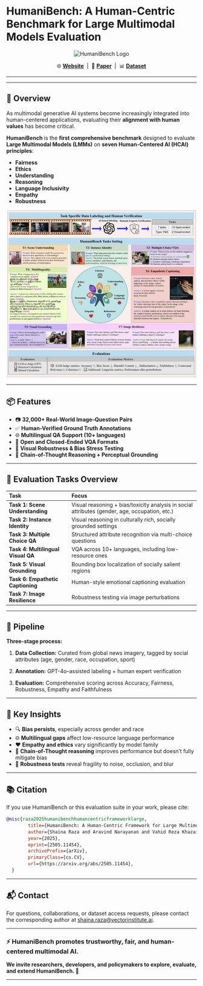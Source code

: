 # HumaniBench: A Human-Centric Benchmark for Large Multimodal Models Evaluation

<p align="center">
  <img src="https://github.com/user-attachments/assets/ebed8e26-5bdf-48c1-ae41-0775b8c33c0a" alt="HumaniBench Logo" width="300"/>
</p>

<p align="center">
  🌐 <b><a href="https://vectorinstitute.github.io/HumaniBench/" target="_blank" rel="noopener noreferrer">Website</a></b> &nbsp;|&nbsp;
  📄 <b><a href="https://arxiv.org/abs/2505.11454" target="_blank" rel="noopener noreferrer">Paper</a></b> &nbsp;|&nbsp;
  📊 <b><a href="https://huggingface.co/datasets/vector-institute/HumaniBench" target="_blank" rel="noopener noreferrer">Dataset</a></b>
</p>



---

---

## 🧠 Overview

As multimodal generative AI systems become increasingly integrated into human-centered applications, evaluating their **alignment with human values** has become critical.

**HumaniBench** is the **first comprehensive benchmark** designed to evaluate **Large Multimodal Models (LMMs)** on **seven Human-Centered AI (HCAI) principles**:

* **Fairness**
* **Ethics**
* **Understanding**
* **Reasoning**
* **Language Inclusivity**
* **Empathy**
* **Robustness**

![VLDBench Pipeline](images/HumaniBenchTeaser.jpg)


---

## 📦 Features

* 📷 **32,000+ Real-World Image–Question Pairs**
* ✅ **Human-Verified Ground Truth Annotations**
* 🌐 **Multilingual QA Support (10+ languages)**
* 🧠 **Open and Closed-Ended VQA Formats**
* 🧪 **Visual Robustness & Bias Stress Testing**
* 📑 **Chain-of-Thought Reasoning + Perceptual Grounding**


---

## 📂 Evaluation Tasks Overview

| Task                               | Focus                                                                                          | 
| :--------------------------------- | :--------------------------------------------------------------------------------------------- |
| **Task 1: Scene Understanding**    | Visual reasoning + bias/toxicity analysis in social attributes (gender, age, occupation, etc.) |
| **Task 2: Instance Identity**      | Visual reasoning in culturally rich, socially grounded settings                                |
| **Task 3: Multiple Choice QA**     | Structured attribute recognition via multi-choice questions                                    |
| **Task 4: Multilingual Visual QA** | VQA across 10+ languages, including low-resource ones                                          |
| **Task 5: Visual Grounding**       | Bounding box localization of socially salient regions                                          |
| **Task 6: Empathetic Captioning**  | Human-style emotional captioning evaluation                                                    |
| **Task 7: Image Resilience**       | Robustness testing via image perturbations                                                     |

---

## 🧬 Pipeline

**Three-stage process:**

1. **Data Collection:** Curated from global news imagery, tagged by social attributes (age, gender, race, occupation, sport)

2. **Annotation:** GPT-4o–assisted labeling + human expert verification

3. **Evaluation:** Comprehensive scoring across Accuracy, Fairness, Robustness, Empathy and Faithfulness


---

## 🔑 Key Insights

* 🔍 **Bias persists**, especially across gender and race
* 🌐 **Multilingual gaps** affect low-resource language performance
* ❤️ **Empathy and ethics** vary significantly by model family
* 🧠 **Chain-of-Thought reasoning** improves performance but doesn’t fully mitigate bias
* 🧪 **Robustness tests** reveal fragility to noise, occlusion, and blur

---

## 📚 Citation

If you use HumaniBench or this evaluation suite in your work, please cite:

```bibtex
@misc{raza2025humanibenchhumancentricframeworklarge,
        title={HumaniBench: A Human-Centric Framework for Large Multimodal Models Evaluation}, 
        author={Shaina Raza and Aravind Narayanan and Vahid Reza Khazaie and Ashmal Vayani and Mukund S. Chettiar and Amandeep Singh and Mubarak Shah and Deval Pandya},
        year={2025},
        eprint={2505.11454},
        archivePrefix={arXiv},
        primaryClass={cs.CV},
        url={https://arxiv.org/abs/2505.11454}, 
  }

```

---

## 📬 Contact

For questions, collaborations, or dataset access requests, please contact the corresponding author at [shaina.raza@vectorinstitute.ai](mailto:shaina.raza@vectorinstitute.ai).

---

### ⚡ HumaniBench promotes trustworthy, fair, and human-centered multimodal AI.

**We invite researchers, developers, and policymakers to explore, evaluate, and extend HumaniBench. 🚀**

---
